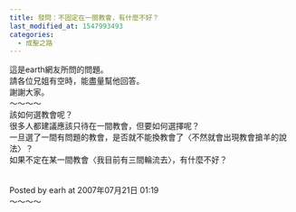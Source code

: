 ```yaml
---
title: 發問：不固定在一間教會，有什麼不好？
last_modified_at: 1547993493
categories:
  - 成聖之路
---
```


這是earth網友所問的問題。<br>請各位兄姐有空時，能盡量幫他回答。<br>謝謝大家。<br><!--more-->～～～～<br>該如何選教會呢？<br>很多人都建議應該只待在一間教會，但要如何選擇呢？<br>一旦選了一間有問題的教會，是否就不能換教會了〈不然就會出現教會搶羊的說法〉？<br>如果不定在某一間教會〈我目前有三間輪流去〉，有什麼不好？<br><br><br>Posted by earh at 2007年07月21日 01:19 <br>～～～～<br><br><br><br>
